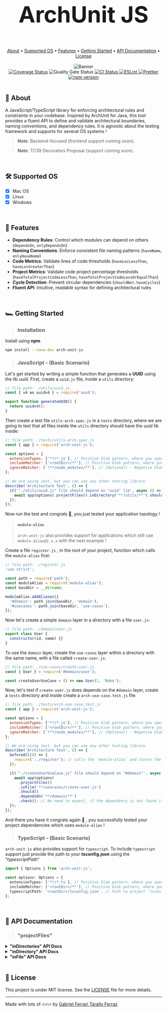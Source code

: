 <div align="center">
  <h1 style="font-size:4.5rem;"> ArchUnit JS</h1>
</div>

<br/>

<div align="center">
  <a href="#page_facing_up-about">About</a> •
  <a href="#hammer_and_wrench-supported-os">Supported OS</a> • 
  <a href="#ledger-features">Features</a> •
  <a href="#racing_car-getting-started">Getting Started</a> •
  <a href="#notebook-api-documentation">API Documentation</a> •
  <a href="#memo-license">License</a>
</div>

<br/>

<div align="center">
  <img src="https://github.com/gftf2011/clean-node-todolist/blob/main/.github/images/background.png" alt="Banner" style="max-width: 100%; height: auto;" />
</div>

<div align="center">
  <a href='https://coveralls.io/github/gftf2011/arch-unit-js?branch=dev'><img src='https://coveralls.io/repos/github/gftf2011/arch-unit-js/badge.svg?branch=dev' alt='Coverage Status' /></a>
  <img src='https://sonarcloud.io/api/project_badges/measure?project=gftf2011_arch-unit-js&metric=alert_status' alt='Quality Gate Status' />
  <a href="https://github.com/gftf2011/arch-unit-js/actions" target="_blank" rel="noopener noreferrer">
    <img src="https://github.com/gftf2011/arch-unit-js/actions/workflows/merge-main.yml/badge.svg" alt="CI Status" />
  </a>
  <a href="https://eslint.org/">
    <img src="https://img.shields.io/badge/ESLint-configured-blue?logo=eslint" alt="ESLint" />
  </a>
  <a href="https://prettier.io/">
    <img src="https://img.shields.io/badge/Prettier-configured-ff69b4?logo=prettier" alt="Prettier" />
  </a>
  <a href="https://www.npmjs.com/package/arch-unit-js">
    <img src="https://img.shields.io/npm/v/arch-unit-js.svg" alt="npm version" />
  </a>
</div>

<br/>

## :page_facing_up: About

A JavaScript/TypeScript library for enforcing architectural rules and constraints in your codebase. Inspired by ArchUnit for Java, this tool provides a fluent API to define and validate architectural boundaries, naming conventions, and dependency rules. It is agnostic about the testing framework and supports for several OS systems !

> **Note**: Backend-focused (frontend support coming soon).

> **Note**: TC39 Decorators Proposal (support coming soon).

<br/>

## :hammer_and_wrench: Supported OS

- [x] Mac OS
- [x] Linux
- [x] Windows

<br/>

## :ledger: Features

- **Dependency Rules**: Control which modules can depend on others (`dependsOn`, `onlyDependsOn`)
- **Naming Conventions**: Enforce consistent file naming patterns (`haveName`, `onlyHaveName`)
- **Code Metrics**: Validate lines of code thresholds (`haveLocLessThan`, `haveLocGreaterThan`)
- **Project Metrics**: Validate code project percentage thresholds (`haveTotalProjectCodeLessThan`, `haveTotalProjectCodeLessOrEqualThan`)
- **Cycle Detection**: Prevent circular dependencies (`shouldNot.haveCycles`)
- **Fluent API**: Intuitive, readable syntax for defining architectural rules

<br/>

## :racing_car: Getting Started

> ### Installation

Install using **npm**

```bash
npm install --save-dev arch-unit-js
```

> ### JavaScript - (Basic Scenario)

Let's get started by writing a simple function that generates a **UUID** using the lib _uuid_. First, create a `uuid.js` file, inside a `utils` directory:

```javascript
// file path: ./utils/uuid.js
const { v4 as uuidv4 } = require('uuid');

export function generateUUID() {
  return uuidv4();
}
```

Then create a test file `utils-arch.spec.js` in a `tests` directory, where we are going to test that all files inside the `utils` directory should have the _uuid_ lib inside:

```javascript
// file path: ./tests/utils-arch.spec.js
const { app } = require('arch-unit-js');

const options = {
  extensionTypes: ['**/*.js'], // Positive Glob pattern, where you specify all extension types your application has
  includeMatcher: ['<rootDir>/**'], // Positive Glob pattern, where you specify all files and directories based on the project <rootDir>
  ignoreMatcher: ['!**/node_modules/**'], // (Optional) - Negative Glob pattern, where you specify all files and directories you do NOT want to check
};

// We are using Jest, but you can use any other testing library
describe('Architecture Test', () => {
  it('"./utils/uuid.js" file should depend on "uuid" lib', async () => {
    await app(options).projectFiles().inDirectory('**/utils/**').should().dependsOn('uuid').check(); // No need to expect, if the dependency is not found it throws an error
  });
});
```

Now run the test and congrats 🥳, you just tested your application topology !

> #### `module-alias`
>
> `arch-unit-js` also provides support for applications which still use `module-alias@2.x.x` with the next example !

Create a file `register.js` , in the root of your project, function which calls the `module-alias` first:

```javascript
// file path: ./register.js
'use strict';

const path = require('path');
const moduleAlias = require('module-alias');
const baseDir = __dirname;

moduleAlias.addAliases({
  '#domain': path.join(baseDir, 'domain'),
  '#usecases': path.join(baseDir, 'use-cases'),
});
```

Now let's create a simple `domain` layer in a directory with a file `user.js`:

```javascript
// file path: ./domain/user.js
export class User {
  constructor(id, name) {}
}
```

To use the `domain` layer, create the `use-cases` layer within a directory with the same name, with a file called `create-user.js`:

```javascript
// file path: ./use-cases/create-user.js
const { User } = require('#domain/user');

const createUserUseCase = () => new User(1, 'Roko');
```

Now, let's test if `create-user.js` does depends on the `#domain` layer, create a `tests` directory and inside create a `arch-use-case.test.js` file.

```javascript
// file path: ./tests/arch-use-case.test.js
const { app } = require('arch-unit-js');

const options = {
  extensionTypes: ['**/*.js'], // Positive Glob pattern, where you specify all extension types your application has
  includeMatcher: ['<rootDir>/**'], // Positive Glob pattern, where you specify all files and directories based on the project <rootDir>
  ignoreMatcher: ['!**/node_modules/**'], // (Optional) - Negative Glob pattern, where you specify all files and directories you do NOT want to check
};

// We are using Jest, but you can use any other testing library
describe('Architecture Test', () => {
  beforeAll(() => {
    require('../register'); // calls the `module-alias` and stores the alias in the node Modules package
  });

  it('"./createUserUseCase.js" file should depend on "#domain"', async () => {
    await app(options)
      .projectFiles()
      .inFile('**/usecases/create-user.js')
      .should()
      .dependsOn('**/domain/**')
      .check(); // No need to expect, if the dependency is not found it throws an error
  });
});
```

And there you have it congrats again 🥳 , you successfully tested your project dependencies which uses `module-alias` !

> ### TypeScript - (Basic Scenario)

`arch-unit-js` also provides support for `typescript`. To include `typescript` support just provide the path to your **tsconfig.json** using the "_typescriptPath_"

```typescript
import { Options } from 'arch-unit-js';

const options: Options = {
  extensionTypes: ['**/*.ts'], // Positive Glob pattern, where you specify all extension types your application has
  includeMatcher: ['<rootDir>/**'], // Positive Glob pattern, where you specify all files and directories based on the project <rootDir>
  typescriptPath: '<rootDir>/tsconfig.json', // Path to project 'tsconfig.json' - (using <rootDir> as wildcard)
};
```

<br/>

## :notebook: API Documentation

> ### "projectFiles"

<details>
  <summary><b>"inDirectories" API Docs</b></summary>

- [Project Files in Directories Should NOT Depend On Specified Patterns](docs/business/projectFiles/inDirectories/shouldNot/projectFiles_inDirectories_shouldNot_dependsOn_check.md)
- [Project Files in Directories Should NOT Have Cycles](docs/business/projectFiles/inDirectories/shouldNot/projectFiles_inDirectories_shouldNot_haveCycles_check.md)
- [Project Files in Directories Should NOT Have Greater Or Equal L.O.C. (Lines Of Code) Than Specified Value](docs/business/projectFiles/inDirectories/shouldNot/projectFiles_inDirectories_shouldNot_haveLocGreaterOrEqualThan_check.md)
- [Project Files in Directories Should NOT Have Greater L.O.C. (Lines Of Code) Than Specified Value](docs/business/projectFiles/inDirectories/shouldNot/projectFiles_inDirectories_shouldNot_haveLocGreaterThan_check.md)
- [Project Files in Directories Should NOT Have Less Or Equal L.O.C. (Lines Of Code) Than Specified Value](docs/business/projectFiles/inDirectories/shouldNot/projectFiles_inDirectories_shouldNot_haveLocLessOrEqualThan_check.md)
- [Project Files in Directories Should NOT Have Less L.O.C. (Lines Of Code) Than Specified Value](docs/business/projectFiles/inDirectories/shouldNot/projectFiles_inDirectories_shouldNot_haveLocLessThan_check.md)
- [Project Files in Directories Should NOT Have Name with Specified Pattern](docs/business/projectFiles/inDirectories/shouldNot/projectFiles_inDirectories_shouldNot_haveName_check.md)
- [Project Files in Directories Should NOT Only Depend On Specified Patterns](docs/business/projectFiles/inDirectories/shouldNot/projectFiles_inDirectories_shouldNot_onlyDependsOn_check.md)
- [Project Files in Directories Should NOT Only Have Name with Specified Pattern](docs/business/projectFiles/inDirectories/shouldNot/projectFiles_inDirectories_shouldNot_onlyHaveName_check.md)
- [Project Files in Directories Should NOT Have Total Project Code Less Than a Percentage Value](docs/business/projectFiles/inDirectories/shouldNot/projectFiles_inDirectories_shouldNot_haveTotalProjectCodeLessThan_check.md)
- [Project Files in Directories Should NOT Have Total Project Code Less Or Equal Than a Percentage Value](docs/business/projectFiles/inDirectories/shouldNot/projectFiles_inDirectories_shouldNot_haveTotalProjectCodeLessOrEqualThan_check.md)
- [Project Files in Directories Should Depend On Specified Patterns](docs/business/projectFiles/inDirectories/should/projectFiles_inDirectories_should_dependsOn_check.md)
- [Project Files in Directories Should Have Cycles](docs/business/projectFiles/inDirectories/should/projectFiles_inDirectories_should_haveCycles_check.md)
- [Project Files in Directories Should Have Greater Or Equal L.O.C. (Lines Of Code) Than Specified Value](docs/business/projectFiles/inDirectories/should/projectFiles_inDirectories_should_haveLocGreaterOrEqualThan_check.md)
- [Project Files in Directories Should Have Greater L.O.C. (Lines Of Code) Than Specified Value](docs/business/projectFiles/inDirectories/should/projectFiles_inDirectories_should_haveLocGreaterThan_check.md)
- [Project Files in Directories Should Have Less Or Equal L.O.C. (Lines Of Code) Than Specified Value](docs/business/projectFiles/inDirectories/should/projectFiles_inDirectories_should_haveLocLessOrEqualThan_check.md)
- [Project Files in Directories Should Have Less L.O.C. (Lines Of Code) Than Specified Value](docs/business/projectFiles/inDirectories/should/projectFiles_inDirectories_should_haveLocLessThan_check.md)
- [Project Files in Directories Should Have Name with Specified Pattern](docs/business/projectFiles/inDirectories/should/projectFiles_inDirectories_should_haveName_check.md)
- [Project Files in Directories Should Only Depend On Specified Patterns](docs/business/projectFiles/inDirectories/should/projectFiles_inDirectories_should_onlyDependsOn_check.md)
- [Project Files in Directories Should Only Have Name with Specified Pattern](docs/business/projectFiles/inDirectories/should/projectFiles_inDirectories_should_onlyHaveName_check.md)
- [Project Files in Directories Should Have Total Project Code Less Than a Percentage Value](docs/business/projectFiles/inDirectories/should/projectFiles_inDirectories_should_haveTotalProjectCodeLessThan_check.md)
- [Project Files in Directories Should Have Total Project Code Less Or Equal Than a Percentage Value](docs/business/projectFiles/inDirectories/should/projectFiles_inDirectories_should_haveTotalProjectCodeLessOrEqualThan_check.md)

</details>

<details>
  <summary><b>"inDirectory" API Docs</b></summary>

- [Project Files in Directory Should NOT Depend On Specified Patterns](docs/business/projectFiles/inDirectory/shouldNot/projectFiles_inDirectory_shouldNot_dependsOn_check.md)
- [Project Files in Directory Should NOT Have Cycles](docs/business/projectFiles/inDirectory/shouldNot/projectFiles_inDirectory_shouldNot_haveCycles_check.md)
- [Project Files in Directory Should NOT Have Greater Or Equal L.O.C. (Lines Of Code) Than Specified Value](docs/business/projectFiles/inDirectory/shouldNot/projectFiles_inDirectory_shouldNot_haveLocGreaterOrEqualThan_check.md)
- [Project Files in Directory Should NOT Have Greater L.O.C. (Lines Of Code) Than Specified Value](docs/business/projectFiles/inDirectory/shouldNot/projectFiles_inDirectory_shouldNot_haveLocGreaterThan_check.md)
- [Project Files in Directory Should NOT Have Less Or Equal L.O.C. (Lines Of Code) Than Specified Value](docs/business/projectFiles/inDirectory/shouldNot/projectFiles_inDirectory_shouldNot_haveLocLessOrEqualThan_check.md)
- [Project Files in Directory Should NOT Have Less L.O.C. (Lines Of Code) Than Specified Value](docs/business/projectFiles/inDirectory/shouldNot/projectFiles_inDirectory_shouldNot_haveLocLessThan_check.md)
- [Project Files in Directory Should Not Have Name with Specified Pattern](docs/business/projectFiles/inDirectory/shouldNot/projectFiles_inDirectory_shouldNot_haveName_check.md)
- [Project Files in Directory Should NOT Only Depend On Specific Patterns](docs/business/projectFiles/inDirectory/shouldNot/projectFiles_inDirectory_shouldNot_onlyDependsOn_check.md)
- [Project Files in Directory Should NOT Only Have Names with Specified Pattern](docs/business/projectFiles/inDirectory/shouldNot/projectFiles_inDirectory_shouldNot_onlyHaveName_check.md)
- [Project Files in Directory Should NOT Have Total Project Code Less Than a Percentage Value](docs/business/projectFiles/inDirectory/shouldNot/projectFiles_inDirectory_shouldNot_haveTotalProjectCodeLessThan_check.md)
- [Project Files in Directory Should NOT Have Total Project Code Less Or Equal Than a Percentage Value](docs/business/projectFiles/inDirectory/shouldNot/projectFiles_inDirectory_shouldNot_haveTotalProjectCodeLessOrEqualThan_check.md)
- [Project Files in Directory Should Depend On Specified Patterns](docs/business/projectFiles/inDirectory/should/projectFiles_inDirectory_should_dependsOn_check.md)
- [Project Files in Directory Should Have Cycles](docs/business/projectFiles/inDirectory/should/projectFiles_inDirectory_should_haveCycles_check.md)
- [Project Files in Directory Should Have Greater Or Equal L.O.C. (Lines Of Code) Than Specified Value](docs/business/projectFiles/inDirectory/should/projectFiles_inDirectory_should_haveLocGreaterOrEqualThan_check.md)
- [Project Files in Directory Should Have Greater L.O.C. (Lines Of Code) Than Specified Value](docs/business/projectFiles/inDirectory/should/projectFiles_inDirectory_should_haveLocGreaterThan_check.md)
- [Project Files in Directory Should Have Less Or Equal L.O.C. (Lines Of Code) Than Specified Value](docs/business/projectFiles/inDirectory/should/projectFiles_inDirectory_should_haveLocLessOrEqualThan_check.md)
- [Project Files in Directory Should Have Less L.O.C. (Lines Of Code) Than Specified Value](docs/business/projectFiles/inDirectory/should/projectFiles_inDirectory_should_haveLocLessThan_check.md)
- [Project Files in Directory Should Have Name with Specified Pattern](docs/business/projectFiles/inDirectory/should/projectFiles_inDirectory_should_haveName_check.md)
- [Project Files in Directory Should Only Depend On Specified Patterns](docs/business/projectFiles/inDirectory/should/projectFiles_inDirectory_should_onlyDependsOn_check.md)
- [Project Files in Directory Should Only Have Name with Specified Pattern](docs/business/projectFiles/inDirectory/should/projectFiles_inDirectory_should_onlyHaveName_check.md)
- [Project Files in Directory Should Have Total Project Code Less Than a Percentage Value](docs/business/projectFiles/inDirectory/should/projectFiles_inDirectory_should_haveTotalProjectCodeLessThan_check.md)
- [Project Files in Directory Should Have Total Project Code Less Or Equal Than a Percentage Value](docs/business/projectFiles/inDirectory/should/projectFiles_inDirectory_should_haveTotalProjectCodeLessOrEqualThan_check.md)

</details>

<details>
  <summary><b>"inFile" API Docs</b></summary>

- [Project Files in File Should NOT Depend On Specified Patterns](docs/business/projectFiles/inFile/shouldNot/projectFiles_inFile_shouldNot_dependsOn_check.md)
- [Project Files in File Should NOT Have Cycles](docs/business/projectFiles/inFile/shouldNot/projectFiles_inFile_shouldNot_haveCycles_check.md)
- [Project Files in File Should NOT Have Greater Or Equal L.O.C. (Lines Of Code) Than Specified Value](docs/business/projectFiles/inFile/shouldNot/projectFiles_inFile_shouldNot_haveLocGreaterOrEqualThan_check.md)
- [Project Files in File Should NOT Have Greater L.O.C. (Lines Of Code) Than Specified Value](docs/business/projectFiles/inFile/shouldNot/projectFiles_inFile_shouldNot_haveLocGreaterThan_check.md)
- [Project Files in File Should NOT Have Less Or Equal L.O.C. (Lines Of Code) Than Specified Value](docs/business/projectFiles/inFile/shouldNot/projectFiles_inFile_shouldNot_haveLocLessOrEqualThan_check.md)
- [Project Files in File Should NOT Have Less L.O.C. (Lines Of Code) Than Specified Value](docs/business/projectFiles/inFile/shouldNot/projectFiles_inFile_shouldNot_haveLocLessThan_check.md)
- [Project Files in File Should NOT Have Name with Specified Pattern](docs/business/projectFiles/inFile/shouldNot/projectFiles_inFile_shouldNot_haveName_check.md)
- [Project Files in File Should NOT Only Depend On Specified Patterns](docs/business/projectFiles/inFile/shouldNot/projectFiles_inFile_shouldNot_onlyDependsOn_check.md)
- [Project Files in File Should NOT Only Have Name with Specified Pattern](docs/business/projectFiles/inFile/shouldNot/projectFiles_inFile_shouldNot_onlyHaveName_check.md)
- [Project Files in File Should NOT Have Total Project Code Less Than a Percentage Value](docs/business/projectFiles/inFile/shouldNot/projectFiles_inFile_shouldNot_haveTotalProjectCodeLessThan_check.md)
- [Project Files in File Should NOT Have Total Project Code Less Or Equal Than a Percentage Value](docs/business/projectFiles/inFile/shouldNot/projectFiles_inFile_shouldNot_haveTotalProjectCodeLessOrEqualThan_check.md)
- [Project Files in File Should Depend On Specified Patterns](docs/business/projectFiles/inFile/should/projectFiles_inFile_should_dependsOn_check.md)
- [Project Files in File Should Have Cycles](docs/business/projectFiles/inFile/should/projectFiles_inFile_should_haveCycles_check.md)
- [Project Files in File Should Have Greater Or Equal L.O.C. (Lines Of Code) Than Specified Value](docs/business/projectFiles/inFile/should/projectFiles_inFile_should_haveLocGreaterOrEqualThan_check.md)
- [Project Files in File Should Have Greater L.O.C. (Lines Of Code) Than Specified Value](docs/business/projectFiles/inFile/should/projectFiles_inFile_should_haveLocGreaterThan_check.md)
- [Project Files in File Should Have Less Or Equal L.O.C. (Lines Of Code) Than Specified Value](docs/business/projectFiles/inFile/should/projectFiles_inFile_should_haveLocLessOrEqualThan_check.md)
- [Project Files in File Should Have Less L.O.C. (Lines Of Code) Than Specified Value](docs/business/projectFiles/inFile/should/projectFiles_inFile_should_haveLocLessThan_check.md)
- [Project Files in File Should Have Name with Specified Pattern](docs/business/projectFiles/inFile/should/projectFiles_inFile_should_haveName_check.md)
- [Project Files in File Should Only Depend On Specified Patterns](docs/business/projectFiles/inFile/should/projectFiles_inFile_should_onlyDependsOn_check.md)
- [Project Files in File Should Only Have Name with Specified Pattern](docs/business/projectFiles/inFile/should/projectFiles_inFile_should_onlyHaveName_check.md)
- [Project Files in File Should Have Total Project Code Less Than a Percentage Value](docs/business/projectFiles/inFile/should/projectFiles_inFile_should_haveTotalProjectCodeLessThan_check.md)
- [Project Files in File Should Have Total Project Code Less Or Equal Than a Percentage Value](docs/business/projectFiles/inFile/should/projectFiles_inFile_should_haveTotalProjectCodeLessOrEqualThan_check.md)

</details>

<br/>

## :memo: License

This project is under MIT license. See the [LICENSE](LICENSE) file for more details.

---

Made with lots of 🔥🔥🔥 by [Gabriel Ferrari Tarallo Ferraz](https://www.linkedin.com/in/gabriel-ferrari-tarallo-ferraz/)
